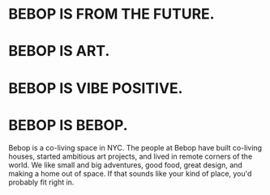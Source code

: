 # BEBOP IS FROM THE FUTURE.

# BEBOP IS ART.

# BEBOP IS VIBE POSITIVE.

# BEBOP IS BEBOP. 

Bebop is a co-living space in NYC. The people at Bebop have built co-living houses, started ambitious art projects, and lived in remote corners of the world. We like small and big adventures, good food, great design, and making a home out of space. If that sounds like your kind of place, you'd probably fit right in. 